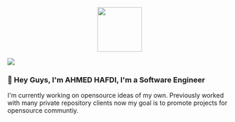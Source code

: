 <p align="center">
  <img src="https://media.giphy.com/media/dxn6fRlTIShoeBr69N/giphy.gif" width="100px">
</p>

![](https://still-brushlands-82734.herokuapp.com/countercheck)
### 👋 Hey Guys, I'm AHMED HAFDI, I'm a Software Engineer
I'm currently working on opensource ideas of my own. Previously worked with many private repository clients now my goal is to promote projects for opensource communtiy.






